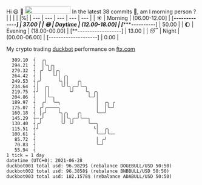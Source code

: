 Hi :smiley: :wave: <img src="https://jojoee.jojoee.com/api/utcnow" width="120" height="20">
In the latest 38 commits :bug:, am I morning person ? 
| | | | |%|
| --- | --- | --- | --- | --- |
| :sunny: | Morning | (06.00-12.00] | [*******-------------] | 37.00 |
| :satisfied: | Daytime | (12.00-18.00] | [**********----------] | 50.00 |
| :moon: | Evening | (18.00-00.00] | [**------------------] | 13.00 |
| :sleeping: | Night | (00.00-06.00] | [--------------------] | 0.00 |

My crypto trading [duckbot](https://github.com/jojoee/duckbot) performance on [ftx.com](https://ftx.com/#a=13144711)
```
  309.10  ┤  ╭╮
  294.21  ┤  │╰╮╭╮
  279.32  ┤ ╭╯ ╰╯│╭╮
  264.42  ┤ │    ╰╯│ ╭╮
  249.53  ┤╭╯      ╰╮││   ╭╮
  234.64  ┤│  ╭╮    ╰╯╰╮╭─╯╰─╮
  219.75  ┤╯  ││       ╰╯    ╰╮ ╭╮
  204.86  ┤   │╰─╮            ╰─╯│
  189.97  ┤  ╭╯  ╰─╮             │  ╭╮ ╭
  175.07  ┤ ╭╯╭────╮             │  │╰─╯
  160.18  ┤ │╭╯    ╰╮╭╮   ╭╮     ╰──╯
  145.29  ┼─╭╯      ││╰╮╭─╯╰──╮
  130.40  ┤╭╯       ╰╯ ╰╯     ╰──╮
  115.51  ┤╯                    ╰│  ╭╮
  100.61  ┤                      ╰──╯╰──
   85.72  ┤                      │ ╭╯
   70.83  ┤                      ╰─╯
   55.94  ┤
1 tick = 1 day
datetime (UTC+0): 2021-06-28
duckbot001 total usd: 96.9829$ (rebalance DOGEBULL/USD 50:50)
duckbot002 total usd: 96.3858$ (rebalance BNBBULL/USD 50:50)
duckbot003 total usd: 182.1578$ (rebalance ADABULL/USD 50:50)
```

